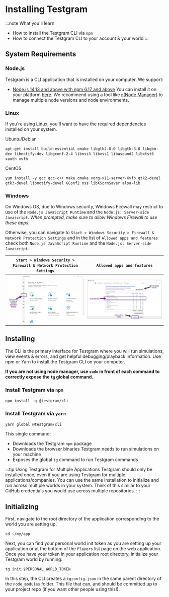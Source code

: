 # Installing Testgram

:::note
What you'll learn
* How to install the Testgram CLI via `npm`
* How to connect the Testgram CLI to your account & your world
:::

## System Requirements
### Node.js
Testgram is a CLI application that is installed on your computer. We support:
* [Node.js 14.13 and above with npm 6.17 and above](https://nodejs.org/en/download/) You can install it on your platform [here](https://nodejs.org/en/download/).
We recommend using a tool like [`n`(Node Manager)](https://www.npmjs.com/package/n) to manage multiple node versions and node environments.

### Linux
If you're using Linux, you'll want to have the required dependencies installed on your system.

Ubuntu/Debian
```shell
apt-get install build-essential cmake libgtk2.0-0 libgtk-3-0 libgbm-dev libnotify-dev libgconf-2-4 libnss3 libxss1 libasound2 libxtst6 xauth xvfb
```

CentOS
```shell
yum install -y gcc gcc-c++ make cmake xorg-x11-server-Xvfb gtk2-devel gtk3-devel libnotify-devel GConf2 nss libXScrnSaver alsa-lib
```

### Windows 
On Windows OS, due to Windows security, Windows Firewall may restrict to use of the `Node.js JavaScript Runtime` and the `Node.js: Server-side Javascript`.
*When prompted, make sure to allow Windows Firewall to use these apps.*

Otherwise, you can navigate to `Start > Windows Security > Firewall & Network Protection Settings` and in the list of `Allowed apps and features` check both `Node.js JavaScript Runtime` and the `Node.js: Server-side Javascript`.

`Start > Windows Security > Firewall & Network Protection Settings` |  `Allowed apps and features`
:-------------------------:|:-------------------------:
![](/img/windows/windows-1.png)  |  ![](/img/windows/windows-2.png)

## Installing
The CLI is the primary interface for Testgram where you will run simulations, view events & errors, and get helpful debugging/playback information. 
Use npm or Yarn to install the Testgram CLI on your computer.

**If you are not using node manager, use `sudo` in front of each command to correctly expose the `tg` global command.**

### Install Testgram via `npm`
```shell
npm install -g @testgram/cli
```

### Install Testgram via `yarn`
```shell
yarn global @testgram/cli
```

This single command:
* Downloads the Testgram `npm` package
* Downloads the browser binaries Testgram needs to run simulations on your machine
* Exposes the global `tg` command to run Testgram commands

:::tip Using Testgram for Multiple Applications
Testgram should only be installed once, even if you are using Testgram for multiple applications/companies. 
You can use the same installation to initialize and run across multiple worlds in your system. 
Think of this similar to your GitHub credentials you would use across multiple repositories.
:::

## Initializing
First, navigate to the root directory of the application corresponding to the world you are setting up.
```shell
cd ~/my/app
```
Next, you can find your personal world init token as you are setting up your application or at the bottom of the `Players` list page on the web application. 
Once you have your token in your application root directory, initialize your Testgram world by running:
```shell
tg init $PERSONAL_WORLD_TOKEN
```

In this step, the CLI creates a `tgconfig.json` in the same parent directory of the `node_modules` folder.
This file that can, and should be committed up to your project repo (if you want other people using this!).


